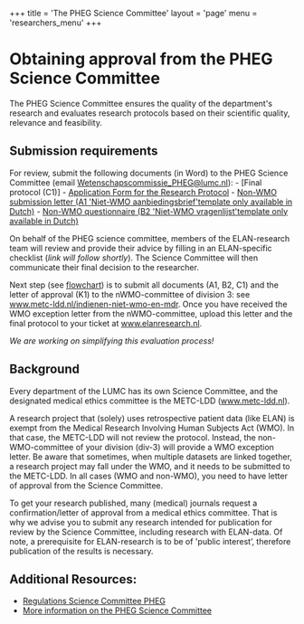 +++
title = 'The PHEG Science Committee'
layout = 'page'
menu = 'researchers_menu'
+++

# Obtaining approval from the PHEG Science Committee

The PHEG Science Committee ensures the quality of the department's research and evaluates research protocols based on their scientific quality, relevance and feasibility. 

## Submission requirements

For review, submit the following documents (in Word) to the PHEG Science Committee (email Wetenschapscommissie_PHEG@lumc.nl):
	- [Final protocol (C1)]
	- [Application Form for the Research Protocol](https://www.lumc.nl/siteassets/over-het-lumc/afdelingen/pheg/bestanden/aanmeldformulier-protocol-wetenschapscommissie-pheg-versie-13-11-2023.pdf)
	- [Non-WMO submission letter (A1 'Niet-WMO aanbiedingsbrief'template only available in Dutch)](https://www.metc-ldd.nl/nwmo-en-mdr-documenten)
	- [Non-WMO questionnaire (B2 'Niet-WMO vragenlijst'template only available in Dutch)](https://www.metc-ldd.nl/nwmo-en-mdr-documenten)

On behalf of the PHEG science committee, members of the ELAN-research team will review and provide their advice by filling in an ELAN-specific checklist (*link will follow shortly*). The Science Committee will then communicate their final decision to the researcher.

Next step (see [flowchart](https://elan-dcc.github.io/researchers/overview_getting_started/)) is to submit all documents (A1, B2, C1) and the letter of approval (K1) to the nWMO-committee of division 3: see www.metc-ldd.nl/indienen-niet-wmo-en-mdr. Once you have received the WMO exception letter from the nWMO-committee, upload this letter and the final protocol to your ticket at www.elanresearch.nl.

*We are working on simplifying this evaluation process!*

## Background
Every department of the LUMC has its own Science Committee, and the designated medical ethics committee is the METC-LDD (www.metc-ldd.nl). 

A research project that (solely) uses retrospective patient data (like ELAN) is exempt from the Medical Research Involving Human Subjects Act (WMO). In that case, the METC-LDD will not review the protocol. Instead, the non-WMO-committee of your division (div-3) will provide a WMO exception letter. Be aware that sometimes, when multiple datasets are linked together, a research project may fall under the WMO, and it needs to be submitted to the METC-LDD. In all cases (WMO and non-WMO), you need to have letter of approval from the Science Committee.

To get your research published, many (medical) journals request a confirmation/letter of approval from a medical ethics committee. That is why we advise you to submit any research intended for publication for review by the Science Committee, including research with ELAN-data. Of note, a prerequisite for ELAN-research is to be of 'public interest’, therefore publication of the results is necessary.

## Additional Resources:
- [Regulations Science Committee PHEG](https://www.lumc.nl/siteassets/over-het-lumc/afdelingen/pheg/bestanden/regelementwetenschapscommissiepheg.pdf)
- [More information on the PHEG Science Committee](https://www.lumc.nl/afdelingen/public-health-en-eerstelijnsgeneeskunde/pheg-wetenschapscommissie/)